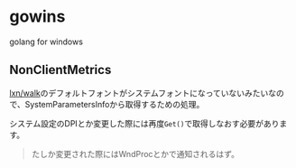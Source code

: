 # gowins
golang for windows


## NonClientMetrics

[lxn/walk](https://github.com/lxn/walk)のデフォルトフォントがシステムフォントになっていないみたいなので、SystemParametersInfoから取得するための処理。

システム設定のDPIとか変更した際には再度`Get()`で取得しなおす必要があります。

> たしか変更された際にはWndProcとかで通知されるはず。
